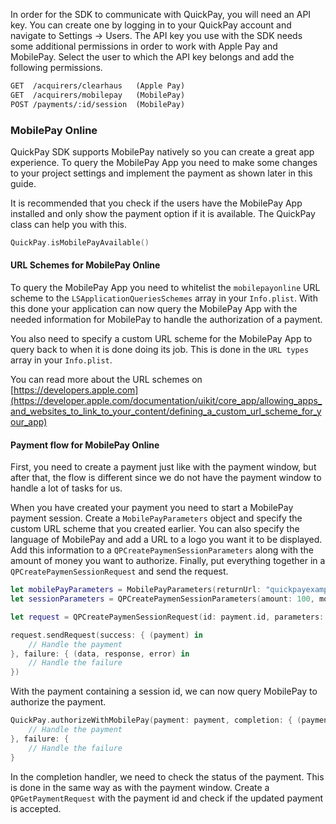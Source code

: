 In order for the SDK to communicate with QuickPay, you will need an API key. You can create one by logging in to your QuickPay account and navigate to Settings -> Users. The API key you use with the SDK needs some additional permissions in order to work with Apple Pay and MobilePay. Select the user to which the API key belongs and add the following permissions.

```html
GET  /acquirers/clearhaus   (Apple Pay)
GET  /acquirers/mobilepay   (MobilePay)
POST /payments/:id/session  (MobilePay)
```





### MobilePay Online

QuickPay SDK supports MobilePay natively so you can create a great app experience. To query the MobilePay App you need to make some changes to your project settings and implement the payment as shown later in this guide.

It is recommended that you check if the users have the MobilePay App installed and only show the payment option if it is available. The QuickPay class can help you with this.

```swift
QuickPay.isMobilePayAvailable()
```


#### URL Schemes for MobilePay Online

To query the MobilePay App you need to whitelist the `mobilepayonline` URL scheme to the `LSApplicationQueriesSchemes` array in your `Info.plist`. With this done your application can now query the MobilePay App with the needed information for MobilePay to handle the authorization of a payment.

You also need to specify a custom URL scheme for the MobilePay App to query back to when it is done doing its job. This is done in the `URL types` array in your `Info.plist`.

You can read more about the URL schemes on [https://developers.apple.com](https://developer.apple.com/documentation/uikit/core_app/allowing_apps_and_websites_to_link_to_your_content/defining_a_custom_url_scheme_for_your_app)


#### Payment flow for MobilePay Online

First, you need to create a payment just like with the payment window, but after that, the flow is different since we do not have the payment window to handle a lot of tasks for us.

When you have created your payment you need to start a MobilePay payment session. Create a `MobilePayParameters` object and specify the custom URL scheme that you created earlier. You can also specify the language of MobilePay and add a URL to a logo you want it to be displayed. Add this information to a `QPCreatePaymenSessionParameters` along with the amount of money you want to authorize. Finally, put everything together in a `QPCreatePaymenSessionRequest` and send the request.

```swift
let mobilePayParameters = MobilePayParameters(returnUrl: "quickpayexampleshop://", language: "dk", shopLogoUrl: "https://SomeUrl/SomeImage.png")
let sessionParameters = QPCreatePaymenSessionParameters(amount: 100, mobilePay: mpp)

let request = QPCreatePaymenSessionRequest(id: payment.id, parameters: sessionParameters)

request.sendRequest(success: { (payment) in
    // Handle the payment
}, failure: { (data, response, error) in
    // Handle the failure
})
```

With the payment containing a session id, we can now query MobilePay to authorize the payment.

```swift
QuickPay.authorizeWithMobilePay(payment: payment, completion: { (payment) in {
    // Handle the payment
}, failure: {
    // Handle the failure
}
```

In the completion handler, we need to check the status of the payment. This is done in the same way as with the payment window. Create a `QPGetPaymentRequest` with the payment id and check if the updated payment is accepted.
